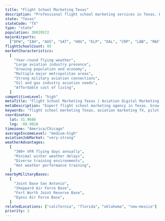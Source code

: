 ```yaml
---
title: "Flight School Marketing Texas"
description: "Professional flight school marketing services in Texas. Help your aviation academy succeed in the Lone Star State's thriving aviation market with expert digital marketing."
state: "Texas"
stateCode: "TX"
type: "state"
population: 30029572
majorAirports:
  ["DFW", "IAH", "AUS", "SAT", "HOU", "ELP", "DAL", "CRP", "LBB", "MAF"]
flightSchoolCount: 95
marketCharacteristics:
  [
    "Year-round flying weather",
    "Large aviation industry presence",
    "Growing population and economy",
    "Multiple major metropolitan areas",
    "Strong military aviation connections",
    "Oil and gas industry aviation needs",
    "Affordable cost of living",
  ]
competitiveLevel: "high"
metaTitle: "Flight School Marketing Texas | Aviation Digital Marketing TX"
metaDescription: "Expert flight school marketing agency in Texas. Grow your TX aviation academy with proven digital marketing strategies. Serving Dallas, Houston, Austin, San Antonio."
keywords: "flight school marketing Texas, aviation marketing TX, pilot training marketing Texas, flight school SEO Texas, aviation advertising Texas"
coordinates:
  lat: 31.9686
  lng: -99.9018
timezone: "America/Chicago"
averageIncomeLevel: "medium-high"
aviationJobMarket: "very-strong"
weatherAdvantages:
  [
    "300+ VFR flying days annually",
    "Minimal winter weather delays",
    "Diverse training environments",
    "Hot weather performance training",
  ]
nearbyMilitaryBases:
  [
    "Joint Base San Antonio",
    "Sheppard Air Force Base",
    "Fort Worth Joint Reserve Base",
    "Dyess Air Force Base",
  ]
relatedLocations: ["california", "florida", "oklahoma", "new-mexico"]
priority: 2
---
```

